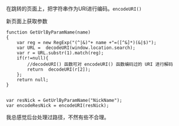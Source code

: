 在跳转的页面上，把字符串作为URI进行编码。```encodeURI()```


新页面上获取参数
```
function GetUrlByParamName(name)
{
    var reg = new RegExp("(^|&)"+ name +"=([^&]*)(&|$)");
    var URL =  decodeURI(window.location.search);
    var r = URL.substr(1).match(reg);
    if(r!=null){
        //decodeURI() 函数可对 encodeURI() 函数编码过的 URI 进行解码
        return  decodeURI(r[2]);
    };
    return null;
}


var resNick = GetUrlByParamName("NickName");
var encodeResNick = encodeURI(resNick);
```

我总感觉后台处理过路径，不然有些不合理。